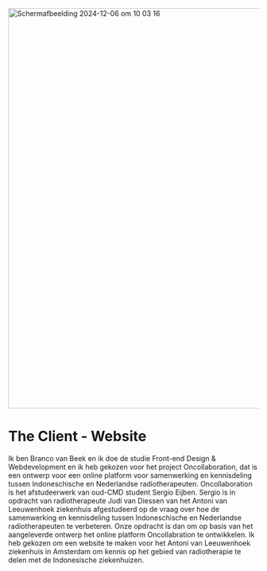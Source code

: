 <img width="804" alt="Scherm­afbeelding 2024-12-06 om 10 03 16" src="https://github.com/user-attachments/assets/0808bbb6-110a-4872-997a-ea75d4c8b4af">







# The Client - Website
Ik ben Branco van Beek en ik doe de studie Front-end Design & Webdevelopment en ik heb gekozen voor het project Oncollaboration, dat is een ontwerp voor een online platform voor samenwerking en kennisdeling tussen Indoneschische en Nederlandse radiotherapeuten. Oncollaboration is het afstudeerwerk van oud-CMD student Sergio Eijben. Sergio is in opdracht van radiotherapeute Judi van Diessen van het Antoni van Leeuwenhoek ziekenhuis afgestudeerd op de vraag over hoe de samenwerking en kennisdeling tussen Indoneschische en Nederlandse radiotherapeuten te verbeteren. Onze opdracht is dan om op basis van het aangeleverde ontwerp het online platform Oncollabration te ontwikkelen. Ik heb gekozen om een website te maken voor het Antoni van Leeuwenhoek ziekenhuis in Amsterdam om kennis op het gebied van radiotherapie te delen met de Indonesische ziekenhuizen.


